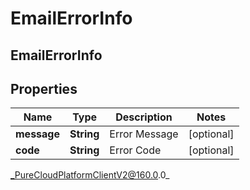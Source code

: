 # EmailErrorInfo

## EmailErrorInfo

## Properties

|Name | Type | Description | Notes|
|------------ | ------------- | ------------- | -------------|
| **message** | **String** | Error Message | [optional] |
| **code** | **String** | Error Code | [optional] |



_PureCloudPlatformClientV2@160.0.0_

